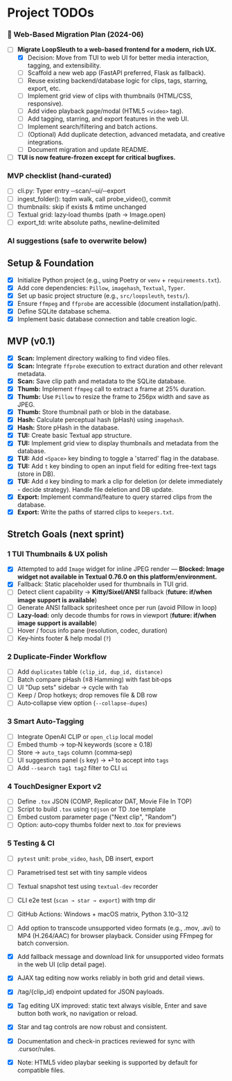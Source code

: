 # Project TODOs

<!-- CURSOR:KEEP_START -->
### 🚀 Web-Based Migration Plan (2024-06)

- [ ] **Migrate LoopSleuth to a web-based frontend for a modern, rich UX.**
    - [x] Decision: Move from TUI to web UI for better media interaction, tagging, and extensibility.
    - [ ] Scaffold a new web app (FastAPI preferred, Flask as fallback).
    - [ ] Reuse existing backend/database logic for clips, tags, starring, export, etc.
    - [ ] Implement grid view of clips with thumbnails (HTML/CSS, responsive).
    - [ ] Add video playback page/modal (HTML5 `<video>` tag).
    - [ ] Add tagging, starring, and export features in the web UI.
    - [ ] Implement search/filtering and batch actions.
    - [ ] (Optional) Add duplicate detection, advanced metadata, and creative integrations.
    - [ ] Document migration and update README.
- [ ] **TUI is now feature-frozen except for critical bugfixes.**

### MVP checklist (hand‑curated)

- [ ] cli.py: Typer entry ‑‑scan/‑‑ui/‑‑export
- [ ] ingest_folder(): tqdm walk, call probe_video(), commit
- [ ] thumbnails: skip if exists & mtime unchanged
- [ ] Textual grid: lazy‑load thumbs (path → Image.open)
- [ ] export_td: write absolute paths, newline‑delimited
<!-- CURSOR:KEEP_END -->

### AI suggestions (safe to overwrite below)


## Setup & Foundation
- [x] Initialize Python project (e.g., using Poetry or `venv` + `requirements.txt`).
- [x] Add core dependencies: `Pillow`, `imagehash`, `Textual`, `Typer`.
- [x] Set up basic project structure (e.g., `src/loopsleuth`, `tests/`).
- [x] Ensure `ffmpeg` and `ffprobe` are accessible (document installation/path).
- [x] Define SQLite database schema.
- [x] Implement basic database connection and table creation logic.

## MVP (v0.1)
- [x] **Scan:** Implement directory walking to find video files.
- [x] **Scan:** Integrate `ffprobe` execution to extract duration and other relevant metadata.
- [x] **Scan:** Save clip path and metadata to the SQLite database.
- [x] **Thumb:** Implement `ffmpeg` call to extract a frame at 25% duration.
- [x] **Thumb:** Use `Pillow` to resize the frame to 256px width and save as JPEG.
- [x] **Thumb:** Store thumbnail path or blob in the database.
- [x] **Hash:** Calculate perceptual hash (pHash) using `imagehash`.
- [x] **Hash:** Store pHash in the database.
- [x] **TUI:** Create basic Textual app structure.
- [x] **TUI:** Implement grid view to display thumbnails and metadata from the database.
- [x] **TUI:** Add `<Space>` key binding to toggle a 'starred' flag in the database.
- [x] **TUI:** Add `t` key binding to open an input field for editing free-text tags (store in DB).
- [x] **TUI:** Add `d` key binding to mark a clip for deletion (or delete immediately - decide strategy). Handle file deletion and DB update.
- [x] **Export:** Implement command/feature to query starred clips from the database.
- [x] **Export:** Write the paths of starred clips to `keepers.txt`.

## Stretch Goals (next sprint)

### 1  TUI Thumbnails & UX polish
- [x] Attempted to add `Image` widget for inline JPEG render — **Blocked: Image widget not available in Textual 0.76.0 on this platform/environment.**
- [x] Fallback: Static placeholder used for thumbnails in TUI grid.
- [ ] Detect client capability → **Kitty/Sixel/ANSI** fallback (**future: if/when image support is available**)
- [ ] Generate ANSI fallback spritesheet once per run (avoid Pillow in loop)
- [ ] **Lazy‑load:** only decode thumbs for rows in viewport (**future: if/when image support is available**)
- [ ] Hover / focus info pane (resolution, codec, duration)
- [ ] Key‑hints footer & help modal (`?`)

### 2  Duplicate‑Finder Workflow
- [ ] Add `duplicates` table `(clip_id, dup_id, distance)`
- [ ] Batch compare pHash (≤8 Hamming) with fast bit‑ops
- [ ] UI "Dup sets" sidebar → cycle with `Tab`
- [ ] Keep / Drop hotkeys; drop removes file & DB row
- [ ] Auto‑collapse view option (`--collapse-dupes`)

### 3  Smart Auto‑Tagging
- [ ] Integrate OpenAI CLIP or `open_clip` local model
- [ ] Embed thumb → top‑N keywords (score ≥ 0.18)  
- [ ] Store → `auto_tags` column (comma‑sep)
- [ ] UI suggestions panel (`s` key) → ⏎ to accept into `tags`
- [ ] Add `--search tag1 tag2` filter to CLI `ui`

### 4  TouchDesigner Export v2
- [ ] Define `.tox` JSON (COMP, Replicator DAT, Movie File In TOP)
- [ ] Script to build `.tox` using `tdjson` or TD .toe template
- [ ] Embed custom parameter page ("Next clip", "Random")
- [ ] Option: auto‑copy thumbs folder next to .tox for previews

### 5  Testing & CI
- [ ] `pytest` unit: `probe_video`, `hash`, DB insert, export
- [ ] Parametrised test set with tiny sample videos
- [ ] Textual snapshot test using `textual-dev` recorder
- [ ] CLI e2e test (`scan → star → export`) with tmp dir
- [ ] GitHub Actions: Windows + macOS matrix, Python 3.10–3.12

- [ ] Add option to transcode unsupported video formats (e.g., .mov, .avi) to MP4 (H.264/AAC) for browser playback. Consider using FFmpeg for batch conversion.
- [x] Add fallback message and download link for unsupported video formats in the web UI (clip detail page).

- [x] AJAX tag editing now works reliably in both grid and detail views.
- [x] /tag/{clip_id} endpoint updated for JSON payloads.
- [x] Tag editing UX improved: static text always visible, Enter and save button both work, no navigation or reload.
- [x] Star and tag controls are now robust and consistent.
- [x] Documentation and check-in practices reviewed for sync with .cursor/rules.
- [x] Note: HTML5 video playbar seeking is supported by default for compatible files.

